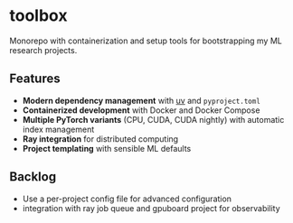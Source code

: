 # toolbox

Monorepo with containerization and setup tools for bootstrapping my ML research projects.

## Features

- **Modern dependency management** with [uv](https://github.com/astral-sh/uv) and `pyproject.toml`
- **Containerized development** with Docker and Docker Compose
- **Multiple PyTorch variants** (CPU, CUDA, CUDA nightly) with automatic index management
- **Ray integration** for distributed computing
- **Project templating** with sensible ML defaults

## Backlog

- Use a per-project config file for advanced configuration
- integration with ray job queue and gpuboard project for observability

```
